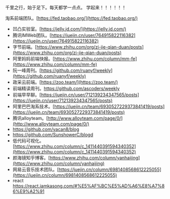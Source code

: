 千里之行，始于足下。每天都学一点点。
学起来！！！！！！  

淘系前端团队。[https://fed.taobao.org/](https://fed.taobao.org/)
- 凹凸实验室。[https://jelly.jd.com/](https://jelly.jd.com/)
- 腾讯IMWeb团队。[https://juejin.cn/user/764915822116382](https://juejin.cn/user/764915822116382)
- 字节前端。[https://www.zhihu.com/org/zi-jie-qian-duan/posts](https://www.zhihu.com/org/zi-jie-qian-duan/posts)
- 阿里妈妈前端快报。[https://www.zhihu.com/column/mm-fe](https://www.zhihu.com/column/mm-fe)
- 阮一峰周刊。[https://github.com/ruanyf/weekly](https://github.com/ruanyf/weekly)
- 政采云前端。[https://zoo.team/](https://zoo.team/)
- 前端精读周刊。https://github.com/ascoders/weekly
- 前端早早聊。[https://juejin.cn/user/712139234347565/posts](https://juejin.cn/user/712139234347565/posts)
- 阿里巴巴淘系技术。[https://juejin.cn/team/6930527229373841419/posts](https://juejin.cn/team/6930527229373841419/posts)
- 腾讯alloyteam。[http://www.alloyteam.com/page/0/](http://www.alloyteam.com/page/0/)
- https://github.com/yacan8/blog
- https://github.com/SunshowerC/blogd
- 低代码可视化。[https://www.zhihu.com/column/c_1411440391594340352](https://www.zhihu.com/column/c_1411440391594340352)
- 颜海镜知乎博客。[https://www.zhihu.com/column/yanhaijing](https://www.zhihu.com/column/yanhaijing)
- 网易云音乐技术团队。[https://juejin.cn/column/6981408568612225055](https://juejin.cn/column/6981408568612225055)
- react https://react.iamkasong.com/#%E5%AF%BC%E5%AD%A6%E8%A7%86%E9%A2%91
